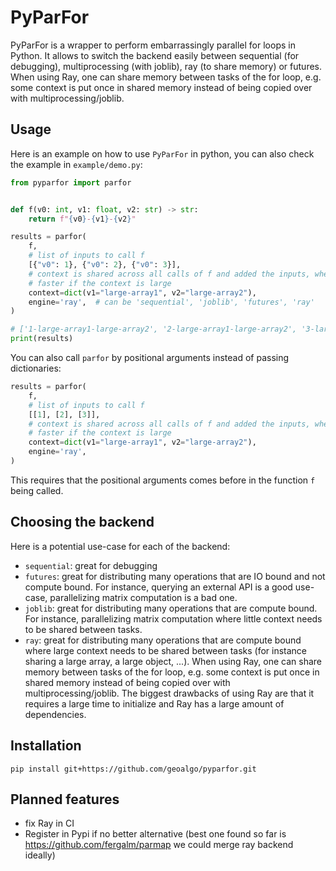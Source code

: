 # PyParFor

PyParFor is a wrapper to perform embarrassingly parallel for loops in Python. 
It allows to switch the backend easily between sequential (for debugging), multiprocessing (with joblib), ray (to share memory) or futures.
When using Ray, one can share memory between tasks of the for loop, e.g. some context is put once in shared memory instead of being copied over with multiprocessing/joblib.


## Usage

Here is an example on how to use `PyParFor` in python, you can also check the example in `example/demo.py`:

```python
from pyparfor import parfor


def f(v0: int, v1: float, v2: str) -> str:
    return f"{v0}-{v1}-{v2}"

results = parfor(
    f,
    # list of inputs to call f
    [{"v0": 1}, {"v0": 2}, {"v0": 3}],
    # context is shared across all calls of f and added the inputs, when using Ray, shared memory is used which is
    # faster if the context is large
    context=dict(v1="large-array1", v2="large-array2"),
    engine='ray',  # can be 'sequential', 'joblib', 'futures', 'ray'
)

# ['1-large-array1-large-array2', '2-large-array1-large-array2', '3-large-array1-large-array2']
print(results)
```

You can also call `parfor` by positional arguments instead of passing dictionaries:

```python
results = parfor(
    f,
    # list of inputs to call f
    [[1], [2], [3]],
    # context is shared across all calls of f and added the inputs, when using Ray, shared memory is used which is
    # faster if the context is large
    context=dict(v1="large-array1", v2="large-array2"),
    engine='ray',
)
```
This requires that the positional arguments comes before in the function `f` being called.

## Choosing the backend

Here is a potential use-case for each of the backend:
* `sequential`: great for debugging
* `futures`: great for distributing many operations that are IO bound and not compute bound. For instance, querying an
  external API is a good use-case, parallelizing matrix computation is a bad one.
* `joblib`: great for distributing many operations that are compute bound. For instance, parallelizing matrix 
computation where little context needs to be shared between tasks.
* `ray`: great for distributing many operations that are compute bound where large context needs to be shared between
  tasks (for instance sharing a large array, a large object, ...). When using Ray, one can share memory between tasks
  of the for loop, e.g. some context is put once in shared memory instead of being copied over with 
multiprocessing/joblib. The biggest drawbacks of using Ray are that it requires a large time to initialize and
Ray has a large amount of dependencies.

## Installation
```
pip install git+https://github.com/geoalgo/pyparfor.git
```

## Planned features
* fix Ray in CI
* Register in Pypi if no better alternative (best one found so far is https://github.com/fergalm/parmap we could merge ray backend ideally)

